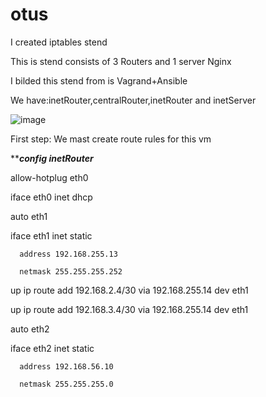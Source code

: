 # otus
I created iptables stend

This is stend consists of 3 Routers and 1 server Nginx

I bilded this stend from is Vagrand+Ansible

We have:inetRouter,centralRouter,inetRouter and inetServer

![image](https://github.com/tulamelkii/otus/assets/130311206/82bc1d27-2460-444f-b171-abab798267ed)

First step: We mast create route rules for this vm

*********config inetRouter*******

allow-hotplug eth0

iface eth0 inet dhcp

auto eth1

iface eth1 inet static

      address 192.168.255.13
      
      netmask 255.255.255.252
      
up ip route add 192.168.2.4/30 via 192.168.255.14 dev eth1

up ip route add 192.168.3.4/30 via 192.168.255.14 dev eth1 

auto eth2

iface eth2 inet static

      address 192.168.56.10
      
      netmask 255.255.255.0

